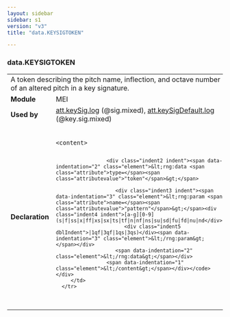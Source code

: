 ```yaml
---
layout: sidebar
sidebar: s1
version: "v3"
title: "data.KEYSIGTOKEN"

---
```


<div class="macroSpec">
   <h3 id="data.KEYSIGTOKEN">data.KEYSIGTOKEN</h3>
   <table class="wovenodd">
      <tr>
         <td colspan="2" class="wovenodd-col2">A token describing the pitch name, inflection, and octave number of an altered pitch
            in
            a key signature.
         </td>
      </tr>
      <tr>
         <td class="wovenodd-col1"><strong>Module</strong></td>
         <td class="wovenodd-col2">MEI</td>
      </tr>
      <tr>
         <td class="wovenodd-col1"><strong>Used by</strong></td>
         <td class="wovenodd-col2">
            <div class="parent"><a class="link_odd_classSpec" href="{{ site.baseurl }}/{{ page.version }}/attribute-classes/att.keySig.log.html">att.keySig.log</a> (@sig.mixed), <a class="link_odd_classSpec" href="{{ site.baseurl }}/{{ page.version }}/attribute-classes/att.keySigDefault.log.html">att.keySigDefault.log</a> (@key.sig.mixed)
            </div>
         </td>
      </tr>
      <tr>
         <td class="wovenodd-col1"><strong>Declaration</strong></td>
         <td class="wovenodd-col2">
            <div class="code" xml:space="preserve" data-lang="ODD"><code>
                  <div class="indent1 indent"><span data-indentation="1" class="element">&lt;content&gt;</span>
                     
                     <div class="indent2 indent"><span data-indentation="2" class="element">&lt;rng:data <span class="attribute">type=</span><span class="attributevalue">"token"</span>&gt;</span>
                        
                        <div class="indent3 indent"><span data-indentation="3" class="element">&lt;rng:param <span class="attribute">name=</span><span class="attributevalue">"pattern"</span>&gt;</span><div class="indent4 indent">[a-g][0-9](s|f|ss|x|ff|xs|sx|ts|tf|n|nf|ns|su|sd|fu|fd|nu|nd</div>
                           <div class="indent5 dblIndent">|1qf|3qf|1qs|3qs)</div><span data-indentation="3" class="element">&lt;/rng:param&gt;</span></div>
                        <span data-indentation="2" class="element">&lt;/rng:data&gt;</span></div>
                     <span data-indentation="1" class="element">&lt;/content&gt;</span></div></code></div>
         </td>
      </tr>
   </table>
</div>